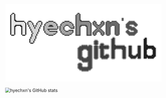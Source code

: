 ![image](/Image/Hyechxn.png)
<br><br>
![hyechxn's GitHub stats](https://github-readme-stats.vercel.app/api?username=hyechxn&theme=radical)
<!--
**hyechxn/hyechxn** is a ✨ _special_ ✨ repository because its `README.md` (this file) appears on your GitHub profile.
-->
